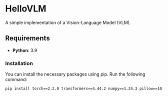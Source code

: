 # HelloVLM

A simple implementation of a Vision-Language Model (VLM).

## Requirements

- **Python**: 3.9

### Installation

You can install the necessary packages using pip. Run the following command:

```bash
pip install torch==2.2.0 transformers==4.44.2 numpy==1.24.3 pillow==10.3.0
